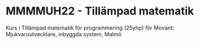 # MMMMUH22 - Tillämpad matematik
Kurs i Tillämpad matematik för programmering (25yhp) för Movant: Mjukvaruutvecklare, inbyggda system, Malmö

